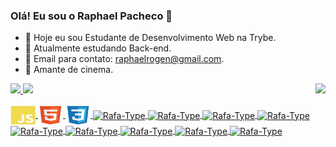 ### Olá! Eu sou o Raphael Pacheco 🌌

- 🚀 Hoje eu sou Estudante de Desenvolvimento Web na Trybe.
- 👾 Atualmente estudando Back-end.
- 📖 Email para contato: raphaelrogen@gmail.com. 
- 🎥 Amante de cinema.

<div>
  <img height="350em" align="right" src="https://i.pinimg.com/564x/33/09/ff/3309ff782f3317ac676e9d37a3cc5f24.jpg"/>
<a href="https://github.com/RaphaelPach">
  <img height="180em" src="https://github-readme-stats.vercel.app/api?username=raphaelpach&show_icons=true&theme=codeSTACKr&include_all_commits=true&count_private=true"/>
  <img height="180em" src="https://github-readme-stats.vercel.app/api/top-langs/?username=raphaelpach&layout=compact&langs_count=7&theme=codeSTACKr"/>
</div>

<div style="display: inline"><br>
  <img align="center" alt="Rafa-Js" height="30" width="40" src="https://raw.githubusercontent.com/devicons/devicon/master/icons/javascript/javascript-plain.svg">
   <img align="center" alt="Rafa-HTML" height="30" width="40" src="https://raw.githubusercontent.com/devicons/devicon/master/icons/html5/html5-original.svg">
    <img align="center" alt="Rafa-CSS" height="30" width="40" src="https://raw.githubusercontent.com/devicons/devicon/master/icons/css3/css3-original.svg"
         />
         <img align="center" alt="Rafa-Type" height="30" width="40"  src="https://cdn.jsdelivr.net/gh/devicons/devicon/icons/typescript/typescript-plain.svg" />
  <img align="center" alt="Rafa-Type" height="30" width="40" src="https://cdn.jsdelivr.net/gh/devicons/devicon/icons/mysql/mysql-original-wordmark.svg" />
  <img align="center" alt="Rafa-Type" height="30" width="40" src="https://cdn.jsdelivr.net/gh/devicons/devicon/icons/express/express-original-wordmark.svg" />
  <img align="center" alt="Rafa-Type" height="30" width="40" src="https://cdn.jsdelivr.net/gh/devicons/devicon/icons/docker/docker-original-wordmark.svg" />
  <img align="center" alt="Rafa-Type" height="30" width="40" src="https://cdn.jsdelivr.net/gh/devicons/devicon/icons/nodejs/nodejs-original.svg" />
   <img align="center" alt="Rafa-Type" height="30" width="40" src="https://cdn.jsdelivr.net/gh/devicons/devicon/icons/mongodb/mongodb-original-wordmark.svg" />
  <img align="center" alt="Rafa-Type" height="30" width="40" src="https://cdn.jsdelivr.net/gh/devicons/devicon/icons/sequelize/sequelize-original.svg" />
  <img align="center" alt="Rafa-Type" height="30" width="40"  src="https://cdn.jsdelivr.net/gh/devicons/devicon/icons/jest/jest-plain.svg" />
  <img align="center" alt="Rafa-Type" height="30" width="40"  src="https://cdn.jsdelivr.net/gh/devicons/devicon/icons/tailwindcss/tailwindcss-plain.svg"
  <img align="center" alt="Rafa-Type" height="30" width="40"  <img src="https://cdn.jsdelivr.net/gh/devicons/devicon/icons/git/git-plain.svg" />
  </div>
      
   
    
